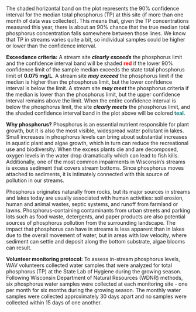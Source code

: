 The shaded horizontal band on the plot represents the 90% confidence interval for the median total phosphorus (TP) at this site (if more than one month of data was collected). This means that, given the TP concentrations measured this year, there is about an 90% chance that the true median total phosphorus concentration falls somewhere between those lines. We know that TP in streams varies quite a bit, so individual samples could be higher or lower than the confidence interval.

**Exceedance criteria:** A stream site ***clearly exceeds*** the phosphorus limit and the confidence interval band will be shaded **<span style='color: red'>red</span>** if the lower 90% confidence limit of the sample median exceeds the state total phosphorus limit of **0.075 mg/L**. A stream site ***may exceed*** the phosphorus limit if the median is higher than the phosphorus limit, but the lower confidence interval is below the limit. A stream site ***may meet*** the phosphorus criteria if the median is lower than the phosphorus limit, but the upper confidence interval remains above the limit. When the entire confidence interval is below the phosphorus limit, the site ***clearly meets*** the phosphorus limit, and the shaded confidence interval band in the plot above will be colored **<span style='color: teal'>teal</span>**.

**Why phosphorus?** Phosphorus is an essential nutrient responsible for plant growth, but it is also the most visible, widespread water pollutant in lakes. Small increases in phosphorus levels can bring about substantial increases in aquatic plant and algae growth, which in turn can reduce the recreational use and biodiversity. When the excess plants die and are decomposed, oxygen levels in the water drop dramatically which can lead to fish kills. Additionally, one of the most common impairments in Wisconsin’s streams is excess sediment that covers stream bottoms. Since phosphorus moves attached to sediments, it is intimately connected with this source of pollution in our streams.

Phosphorus originates naturally from rocks, but its major sources in streams and lakes today are usually associated with human activities: soil erosion, human and animal wastes, septic systems, and runoff from farmland or lawns. Phosphorus-containing contaminants from urban streets and parking lots such as food waste, detergents, and paper products are also potential sources of phosphorus pollution from the surrounding landscape. The impact that phosphorus can have in streams is less apparent than in lakes due to the overall movement of water, but in areas with low velocity, where sediment can settle and deposit along the bottom substrate, algae blooms can result.

**Volunteer monitoring protocol:** To assess in-stream phosphorus levels, WAV volunteers collected water samples that were analyzed for total phosphorus (TP) at the State Lab of Hygiene during the growing season. Following Wisconsin Department of Natural Resources (WDNR) methods, six phosphorus water samples were collected at each monitoring site - one per month for six months during the growing season. The monthly water samples were collected approximately 30 days apart and no samples were collected within 15 days of one another.
